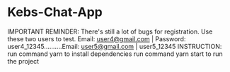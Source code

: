 # Kebs-Chat-App
IMPORTANT REMINDER: There's still a lot of bugs for registration. Use these two users to test. Email: user4@gmail.com | Password: user4_12345..........Email: user5@gmail.com | user5_12345
INSTRUCTION:
run command yarn to install dependencies
run command yarn start to run the project
